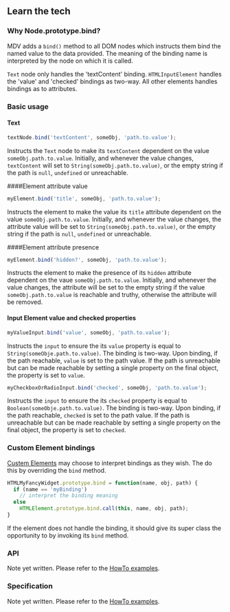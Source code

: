 ## Learn the tech

### Why Node.prototype.bind?

MDV adds a `bind()` method to all DOM nodes which instructs them bind the named value to the data provided. The meaning of the binding name is interpreted by the node on which it is called.

`Text` node only handles the 'textContent' binding. `HTMLInputElement` handles the 'value' and 'checked' bindings as two-way. All other elements handles bindings as to attributes. 
### Basic usage

#### Text

```JavaScript
textNode.bind('textContent', someObj, 'path.to.value');
```

Instructs the `Text` node to make its `textContent` dependent on the value `someObj.path.to.value`. Initially, and whenever the value changes, `textContent` will set to `String(someObj.path.to.value)`, or the empty string if the path is `null`, `undefined` or unreachable.

####Element attribute value

```JavaScript
myElement.bind('title', someObj, 'path.to.value');
```

Instructs the element to make the value its `title` attribute dependent on the value `someObj.path.to.value`. Initially, and whenever the value changes, the attribute value will be set to `String(someObj.path.to.value)`, or the empty string if the path is `null`, `undefined` or unreachable.

####Element attribute presence

```JavaScript
myElement.bind('hidden?', someObj, 'path.to.value');
```

Instructs the element to make the presence of its `hidden` attribute dependent on the vaue `someObj.path.to.value`. Initially, and whenever the value changes, the attribute will be set to the empty string if the value `someObj.path.to.value` is reachable and truthy, otherwise the attribute will be removed.


#### Input Element value and checked properties

```JavaScript
myValueInput.bind('value', someObj, 'path.to.value');
```

Instructs the `input` to ensure the its `value` property is equal to `String(someObje.path.to.value)`. The binding is two-way. Upon binding, if the path reachable, `value` is set to the path value. If the path is unreachable but can be made reachable by setting a single property on the final object, the property is set to `value`.


```JavaScript
myCheckboxOrRadioInput.bind('checked', someObj, 'path.to.value');
```
Instructs the `input` to ensure the its `checked` property is equal to `Boolean(someObje.path.to.value)`. The binding is two-way. Upon binding, if the path reachable, `checked` is set to the path value. If the path is unreachable but can be made reachable by setting a single property on the final object, the property is set to `checked`.

### Custom Element bindings

[Custem Elements](https://dvcs.w3.org/hg/webcomponents/raw-file/tip/spec/custom/index.html) may choose to interpret bindings as they wish. The do this by overriding the `bind` method.

```JavaScript
HTMLMyFancyWidget.prototype.bind = function(name, obj, path) {
  if (name == 'myBinding')
    // interpret the binding meaning
  else
    HTMLElement.prototype.bind.call(this, name, obj, path);
}
```

If the element does not handle the binding, it should give its super class the opportunity to by invoking its `bind` method.


### API

Note yet written. Please refer to the [HowTo examples](https://github.com/Polymer/mdv/tree/master/examples/how_to).

### Specification

Note yet written. Please refer to the [HowTo examples](https://github.com/Polymer/mdv/tree/master/examples/how_to).

